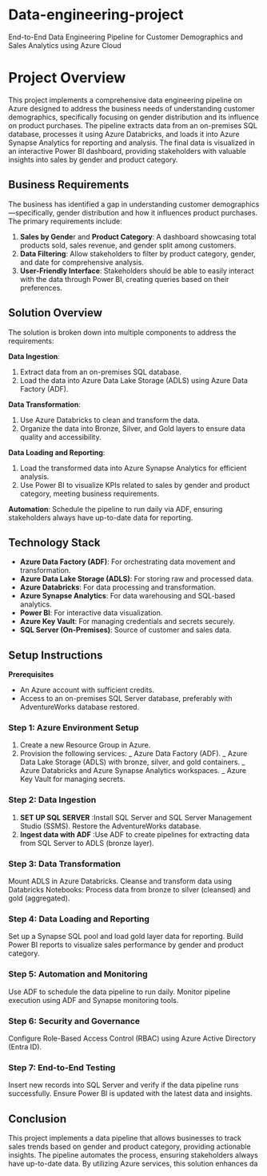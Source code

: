 # Data-engineering-project
End-to-End Data Engineering Pipeline for Customer Demographics and Sales Analytics using Azure Cloud
# Project Overview
This project implements a comprehensive data engineering pipeline on Azure designed to address the business needs of understanding customer demographics, specifically focusing on gender distribution and its influence on product purchases. The pipeline extracts data from an on-premises SQL database, processes it using Azure Databricks, and loads it into Azure Synapse Analytics for reporting and analysis. The final data is visualized in an interactive Power BI dashboard, providing stakeholders with valuable insights into sales by gender and product category.
## Business Requirements
The business has identified a gap in understanding customer demographics—specifically, gender distribution and how it influences product purchases. The primary requirements include:

1. **Sales by Gende**r and **Product Category**: A dashboard showcasing total products sold, sales revenue, and gender split among customers.
2. **Data Filtering**: Allow stakeholders to filter by product category, gender, and date for comprehensive analysis.
3. **User-Friendly Interface**: Stakeholders should be able to easily interact with the data through Power BI, creating queries based on their preferences.
## Solution Overview
The solution is broken down into multiple components to address the requirements:

**Data Ingestion**: 
1. Extract data from an on-premises SQL database. 
2. Load the data into Azure Data Lake Storage (ADLS) using Azure Data Factory (ADF).

**Data Transformation**:
1. Use Azure Databricks to clean and transform the data.
2. Organize the data into Bronze, Silver, and Gold layers to ensure data quality and accessibility.

**Data Loading and Reporting**:
1. Load the transformed data into Azure Synapse Analytics for efficient analysis.
2. Use Power BI to visualize KPIs related to sales by gender and product category, meeting business requirements.

**Automation**: Schedule the pipeline to run daily via ADF, ensuring stakeholders always have up-to-date data for reporting.

## Technology Stack

+ **Azure Data Factory (ADF)**: For orchestrating data movement and transformation.
+ **Azure Data Lake Storage (ADLS)**: For storing raw and processed data.
+ **Azure Databricks**: For data processing and transformation.
+ **Azure Synapse Analytics**: For data warehousing and SQL-based analytics.
+ **Power BI**: For interactive data visualization.
+ **Azure Key Vault**: For managing credentials and secrets securely.
+ **SQL Server (On-Premises)**: Source of customer and sales data.
  
## Setup Instructions
**Prerequisites**
+ An Azure account with sufficient credits.
+ Access to an on-premises SQL Server database, preferably with AdventureWorks database restored.
### Step 1: Azure Environment Setup
1. Create a new Resource Group in Azure.
2. Provision the following services:
   _ Azure Data Factory (ADF).
   _ Azure Data Lake Storage (ADLS) with bronze, silver, and gold containers.
   _ Azure Databricks and Azure Synapse Analytics workspaces.
   _ Azure Key Vault for managing secrets.

### Step 2: Data Ingestion
1. **SET UP SQL SERVER** :Install SQL Server and SQL Server Management Studio (SSMS). Restore the AdventureWorks database.
2. **Ingest data with ADF** :Use ADF to create pipelines for extracting data from SQL Server to ADLS (bronze layer).

### Step 3: Data Transformation
Mount ADLS in Azure Databricks.
Cleanse and transform data using Databricks Notebooks:
Process data from bronze to silver (cleansed) and gold (aggregated).
### Step 4: Data Loading and Reporting
Set up a Synapse SQL pool and load gold layer data for reporting.
Build Power BI reports to visualize sales performance by gender and product category.
### Step 5: Automation and Monitoring
Use ADF to schedule the data pipeline to run daily.
Monitor pipeline execution using ADF and Synapse monitoring tools.
### Step 6: Security and Governance
Configure Role-Based Access Control (RBAC) using Azure Active Directory (Entra ID).
### Step 7: End-to-End Testing
Insert new records into SQL Server and verify if the data pipeline runs successfully.
Ensure Power BI is updated with the latest data and insights.

## Conclusion
This project implements a data pipeline that allows businesses to track sales trends based on gender and product category, providing actionable insights. The pipeline automates the process, ensuring stakeholders always have up-to-date data. By utilizing Azure services, this solution enhances da
